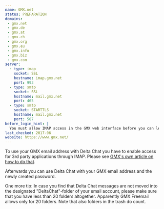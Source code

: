 ```yaml
---
name: GMX.net
status: PREPARATION
domains:
 - gmx.net
 - gmx.de
 - gmx.at
 - gmx.ch
 - gmx.org
 - gmx.eu
 - gmx.info
 - gmx.biz
 - gmx.com
server:
  - type: imap
    socket: SSL
    hostname: imap.gmx.net
    port: 993
  - type: smtp
    socket: SSL
    hostname: mail.gmx.net
    port: 465
  - type: smtp
    socket: STARTTLS
    hostname: mail.gmx.net
    port: 587
before_login_hint: |
  You must allow IMAP access in the GMX web interface before you can login.
last_checked: 2017-06
website: https://www.gmx.net/
---
```


To use your GMX email address with Delta Chat you have to enable access for 3rd party applications through IMAP. Please see [GMX's own article on how to do that](https://support.gmx.com/pop-imap/toggle.html).

Afterwards you can use Delta Chat with your GMX email address and the newly created password.

One more tip: In case you find that Delta Chat messages are not moved into the designated "DeltaChat"-folder of your email account, please make sure that you have less than 20 folders altogether. Apparently GMX Freemail allows only for 20 folders. Note that also folders in the trash do count.

